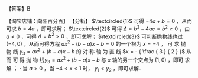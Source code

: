 【答案】B

【淘宝店铺：向阳百分百】 【分析】 $\textcircled{1}$ 可得 $- 4 a + b = 0$ ，从而可求 $b = 4 a$ ，即可求解； $\textcircled{2}$ 可得 $\Delta = b ^ { 2 } - 4 a c = b ^ { 2 } \geq 0$ ，由 $a \neq 0$ ，可得 $\Delta = b ^ { 2 } > 0$ ，即可求解； $\textcircled{3}$ 可判断抛物线也过 $\left( - 4 , 0 \right)$ ，从而可得方程 $a x ^ { 2 } + ( b - a ) x - b = 0$ 的一个根为 $x = - 4$ ， 可 求 抛 物 线 $y _ { 3 } = a x ^ { 2 } + \left( b - a \right) x - b$ 的 对 称 轴 为 直 线 $x = - { \frac { 3 } { 2 } }$ 从 而 可 得 抛 物 线$y _ { 3 } = a x ^ { 2 } + \left( b - a \right) x - b$ 与 $x$ 轴的另一个交点为 $\left( 1 , 0 \right)$ ，即可 求解 ； $\cdot$ 当 $a > 0$ ，当 $- 4 < x < 1$ 时， $y _ { 1 } < y _ { 2 }$ ，即可求解．
